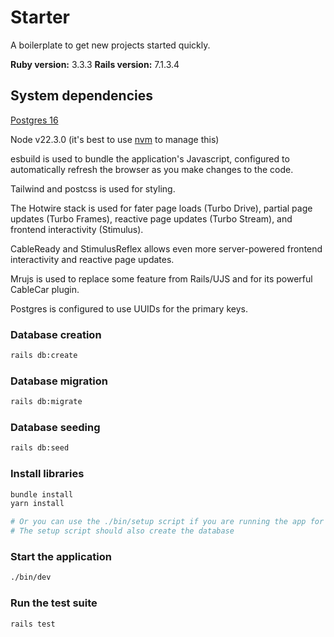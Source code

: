 # Starter

A boilerplate to get new projects started quickly.

**Ruby version:** 3.3.3
**Rails version:** 7.1.3.4

## System dependencies

[Postgres 16](https://formulae.brew.sh/formula/postgresql@16)

Node v22.3.0 (it's best to use [nvm](https://medium.com/@priscillashamin/how-to-install-and-configure-nvm-on-mac-os-43e3366c75a6) to manage this)

esbuild is used to bundle the application's Javascript, configured to automatically refresh the browser as you make changes to the code.

Tailwind and postcss is used for styling.

The Hotwire stack is used for fater page loads (Turbo Drive), partial page updates (Turbo Frames), reactive page updates (Turbo Stream), and frontend interactivity (Stimulus).

CableReady and StimulusReflex allows even more server-powered frontend interactivity and reactive page updates.

Mrujs is used to replace some feature from Rails/UJS and for its powerful CableCar plugin.

Postgres is configured to use UUIDs for the primary keys.

### Database creation

```zsh
rails db:create
```

### Database migration

```zsh
rails db:migrate
```

### Database seeding

```zsh
rails db:seed
```

### Install libraries
```zsh
bundle install
yarn install

# Or you can use the ./bin/setup script if you are running the app for the first time.
# The setup script should also create the database
```

### Start the application

```zsh
./bin/dev
```

### Run the test suite

```zsh
rails test
```
